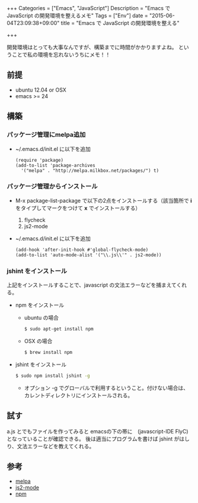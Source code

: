+++
Categories = ["Emacs", "JavaScript"]
Description = "Emacs で JavaScript の開発環境を整えるメモ"
Tags = ["Env"]
date = "2015-06-04T23:09:38+09:00"
title = "Emacs で JavaScript の開発環境を整える"

+++

開発環境はとっても大事なんですが、構築までに時間がかかりますよね。
ということで私の環境を忘れないうちにメモ！！
<!--more-->

## 前提

-   ubuntu 12.04 or OSX
-   emacs >= 24

## 構築

### パッケージ管理にmelpa追加

-   ~/.emacs.d/init.el に以下を追加

    ~~~clike
    (require 'package)
    (add-to-list 'package-archives
      '("melpa" . "http://melpa.milkbox.net/packages/") t)
    ~~~

### パッケージ管理からインストール

-   M-x package-list-package で以下の2点をインストールする（該当箇所で **i** をタイプしてマークをつけて **x** でインストールする）
    1.  flycheck
    2.  js2-mode
-   ~/.emacs.d/init.el に以下を追加

    ~~~clike
    (add-hook 'after-init-hook #'global-flycheck-mode)
    (add-to-list 'auto-mode-alist '("\\.js\\'" . js2-mode))
    ~~~

### jshint をインストール

上記をインストールすることで、javascript の文法エラーなどを捕まえてくれる。

-   npm をインストール
    -   ubuntu の場合

        ~~~bash
        $ sudo apt-get install npm
        ~~~

    -   OSX の場合

        ~~~bash
        $ brew install npm
        ~~~

-   jshint をインストール

    ~~~bash
    $ sudo npm install jshint -g
    ~~~

    -   オプション -g でグローバルで利用するということ。付けない場合は、カレントディレクトリにインストールされる。

## 試す

a.js とでもファイルを作ってみると emacsの下の帯に　(javascript-IDE FlyC) となっていることが確認できる。
後は適当にプログラムを書けば jshint がはしり、文法エラーなどを教えてくれる。

## 参考

-   [melpa](http://melpa.milkbox.net/#/getting-started)
-   [js2-mode](http://code.google.com/p/js2-mode/)
-   [npm](https://npmjs.org/)
